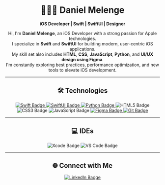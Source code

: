<div align="center">

# 👨🏻‍💻 Daniel Melenge

**iOS Developer | Swift | SwiftUI | Designer**

Hi, I'm **Daniel Melenge**, an iOS Developer with a strong passion for Apple technologies.  
I specialize in **Swift** and **SwiftUI** for building modern, user-centric iOS applications.  
My skill set also includes **HTML**, **CSS**, **JavaScript**, **Python**, and **UI/UX design using Figma**.  
I'm constantly exploring best practices, performance optimization, and new tools to elevate iOS development.

---

## 🛠️ Technologies

<p align="center">
  <a href="https://swift.org" target="_blank" rel="noopener noreferrer">
    <img src="https://img.shields.io/badge/Swift-FA7343?style=for-the-badge&logo=swift&logoColor=white" alt="Swift Badge" />
  </a>
  <a href="https://developer.apple.com/xcode/swiftui/" target="_blank" rel="noopener noreferrer">
    <img src="https://img.shields.io/badge/SwiftUI-007AFF?style=for-the-badge&logo=swift&logoColor=white" alt="SwiftUI Badge" />
  </a>
  <a href="https://www.python.org" target="_blank" rel="noopener noreferrer">
    <img src="https://img.shields.io/badge/Python-FFD43B?style=for-the-badge&logo=python&logoColor=blue" alt="Python Badge" />
  </a>
  <img src="https://img.shields.io/badge/HTML5-E34F26?style=for-the-badge&logo=html5&logoColor=white" alt="HTML5 Badge" />
  <img src="https://img.shields.io/badge/CSS3-1572B6?style=for-the-badge&logo=css3&logoColor=white" alt="CSS3 Badge" />
  <img src="https://img.shields.io/badge/JavaScript-F7DF1E?style=for-the-badge&logo=javascript&logoColor=black" alt="JavaScript Badge" />
  <a href="https://www.figma.com/files/team/1431401590444786206/recents-and-sharing?fuid=1431401586690060899" target="_blank" rel="noopener noreferrer">
    <img src="https://img.shields.io/badge/Figma-F24E1E?style=for-the-badge&logo=figma&logoColor=white" alt="Figma Badge" />
  </a>
  <a href="https://git-scm.com/" target="_blank" rel="noopener noreferrer">
    <img src="https://img.shields.io/badge/Git-%23F05033.svg?style=for-the-badge&logo=git&logoColor=white" alt="Git Badge" />
  </a>
</p>

---

## 💻 IDEs

<p align="center">
  <img src="https://img.shields.io/badge/Xcode-007ACC?style=for-the-badge&logo=Xcode&logoColor=white" alt="Xcode Badge" />
  <img src="https://img.shields.io/badge/Visual%20Studio%20Code-0078d7.svg?style=for-the-badge&logo=visual-studio-code&logoColor=white" alt="VS Code Badge" />
</p>

---

## 🌐 Connect with Me

<p align="center">
  <a href="https://www.linkedin.com/in/daniel-melenge-239077334/" target="_blank" rel="noopener noreferrer">
    <img src="https://img.shields.io/badge/LinkedIn-0A66C2?style=for-the-badge&logo=linkedin&logoColor=white" alt="LinkedIn Badge" />
  </a>
</p>

</div>
